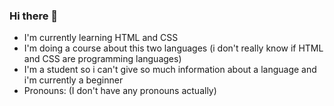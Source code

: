 ### Hi there 👋

- I'm currently learning HTML and CSS
- I'm doing a course about this two languages (i don't really know if HTML and CSS are programming languages)
- I'm a student so i can't give so much information about a language and i'm currently a beginner
- Pronouns: (I don't have any pronouns actually)
